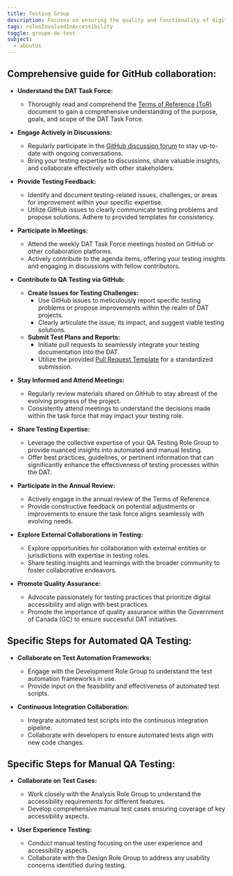 ```yaml
---
title: Testing Group
description: Focuses on ensuring the quality and functionality of digital accessibility features for the Government of Canada.
tags: rolesInvolvedInAccessibility
toggle: groupe-de-test
subject:
  - aboutUs
---
```


## Comprehensive guide for GitHub collaboration:

- **Understand the DAT Task Force:**
   - Thoroughly read and comprehend the [Terms of Reference (ToR)](https://github.com/gc-da11yn/gc-da11yn.github.io/blob/main/.github/TERMS_OF_REFERENCE.md) document to gain a comprehensive understanding of the purpose, goals, and scope of the DAT Task Force.

- **Engage Actively in Discussions:**
   - Regularly participate in the [GitHub discussion forum](https://github.com/gc-da11yn/gc-da11yn.github.io/discussions) to stay up-to-date with ongoing conversations.
   - Bring your testing expertise to discussions, share valuable insights, and collaborate effectively with other stakeholders.

- **Provide Testing Feedback:**
   - Identify and document testing-related issues, challenges, or areas for improvement within your specific expertise.
   - Utilize GitHub issues to clearly communicate testing problems and propose solutions. Adhere to provided templates for consistency.

- **Participate in Meetings:**
   - Attend the weekly DAT Task Force meetings hosted on GitHub or other collaboration platforms.
   - Actively contribute to the agenda items, offering your testing insights and engaging in discussions with fellow contributors.

- **Contribute to QA Testing via GitHub:**
   - **Create Issues for Testing Challenges:**
      - Use GitHub issues to meticulously report specific testing problems or propose improvements within the realm of DAT projects.
      - Clearly articulate the issue, its impact, and suggest viable testing solutions.
   - **Submit Test Plans and Reports:**
      - Initiate pull requests to seamlessly integrate your testing documentation into the DAT.
      - Utilize the provided [Pull Request Template](https://github.com/gc-da11yn/gc-da11yn.github.io/blob/main/.github/pull_request_template.md) for a standardized submission.

- **Stay Informed and Attend Meetings:**
   - Regularly review materials shared on GitHub to stay abreast of the evolving progress of the project.
   - Consistently attend meetings to understand the decisions made within the task force that may impact your testing role.

- **Share Testing Expertise:**
   - Leverage the collective expertise of your QA Testing Role Group to provide nuanced insights into automated and manual testing.
   - Offer best practices, guidelines, or pertinent information that can significantly enhance the effectiveness of testing processes within the DAT.

- **Participate in the Annual Review:**
   - Actively engage in the annual review of the Terms of Reference.
   - Provide constructive feedback on potential adjustments or improvements to ensure the task force aligns seamlessly with evolving needs.

- **Explore External Collaborations in Testing:**
   - Explore opportunities for collaboration with external entities or jurisdictions with expertise in testing roles.
   - Share testing insights and learnings with the broader community to foster collaborative endeavors.

- **Promote Quality Assurance:**
   - Advocate passionately for testing practices that prioritize digital accessibility and align with best practices.
   - Promote the importance of quality assurance within the Government of Canada (GC) to ensure successful DAT initiatives.

## Specific Steps for Automated QA Testing:

- **Collaborate on Test Automation Frameworks:**
   - Engage with the Development Role Group to understand the test automation frameworks in use.
   - Provide input on the feasibility and effectiveness of automated test scripts.

- **Continuous Integration Collaboration:**
   - Integrate automated test scripts into the continuous integration pipeline.
   - Collaborate with developers to ensure automated tests align with new code changes.

## Specific Steps for Manual QA Testing:

- **Collaborate on Test Cases:**
   - Work closely with the Analysis Role Group to understand the accessibility requirements for different features.
   - Develop comprehensive manual test cases ensuring coverage of key accessibility aspects.

- **User Experience Testing:**
   - Conduct manual testing focusing on the user experience and accessibility aspects.
   - Collaborate with the Design Role Group to address any usability concerns identified during testing.
